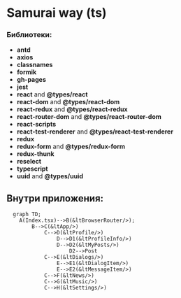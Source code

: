 # Samurai way (ts)

### Библиотеки:

- **antd**
- **axios**
- **classnames**
- **formik**
- **gh-pages**
- **jest**
- **react** and **@types/react**
- **react-dom** and **@types/react-dom**
- **react-redux** and **@types/react-redux**
- **react-router-dom** and **@types/react-router-dom**
- **react-scripts**
- **react-test-renderer** and **@types/react-test-renderer**
- **redux**
- **redux-form** and **@types/redux-form**
- **redux-thunk**
- **reselect**
- **typescript**
- **uuid** and **@types/uuid**


## Внутри приложения:
```mermaid
  graph TD;
    A(Index.tsx)-->B(&ltBrowserRouter/>);
        B-->C(&ltApp/>)
            C-->D(&ltProfile/>)
                D-->D1(&ltProfileInfo/>)
                D-->D2(&ltMyPosts/>)
                    D2-->Post
            C-->E(&ltDialogs/>)
                E-->E1(&ltDialogItem/>)
                E-->E2(&ltMessageItem/>)
            C-->F(&ltNews/>)
            C-->G(&ltMusic/>)
            C-->H(&ltSettings/>)
```